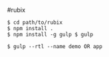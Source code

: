 #rubix

```
$ cd path/to/rubix
$ npm install .
$ npm install -g gulp $ gulp
```

```
$ gulp --rtl --name demo OR app
```
